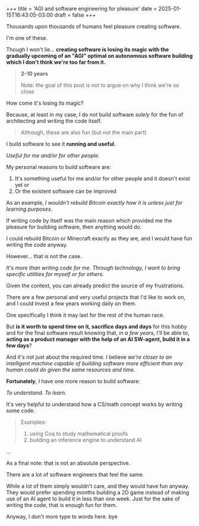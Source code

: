 +++
title = 'AGI and software engineering for pleasure'
date = 2025-01-15T16:43:05-03:00
draft = false
+++

Thousands upon thousands of humans feel pleasure creating software.

I'm one of these.

Though I won't lie... **creating software is losing its magic with the gradually upcoming of an "AGI" optimal
on autonomous software building which I don't think we're too far from it.**

> **2-10 years**
>
> Note: the goal of this post is not to argue on why I think we're so close

How come it's losing its magic?

Because, at least in my case, I do _not_ build software _solely_ for the fun of architecting and
writing the code itself.

> Although, these are also fun (but not the main part)

I build software to see it **running and useful**.

_Useful for me and/or for other people_.

My personal reasons to build software are:

1. It's something useful for me and/or for other people and it doesn't exist yet or
2. Or the existent software can be improved

As an example, _I wouldn't rebuild Bitcoin exactly how it is unless just for learning purposes_.

If writing code by itself was the main reason which provided me the pleasure for building software,
then anything would do.

I could rebuild Bitcoin or Minecraft exactly as they are, and I would have fun writing the code anyway.

However... that is not the case.

_It's more than writing code for me. Through technology, I want to bring specific utilities for myself or for others._

Given the context, you can already predict the source of my frustrations.

There are a few personal and very useful projects that I'd like to work on, and I could invest a few years working
daily on them.

One specifically I think it may last for the rest of the human race.

But **is it worth to spend time on it, sacrifice days and days** for this hobby and for the final software result knowing
that, _in a few years_, I'll be able to, **acting as a product manager with the help of an AI SW-agent, build it in a few days**?

And it's not just about the required time. I believe _we're closer to an intelligent machine capable of building
software more efficient than any human could do given the same resources and time._

**Fortunately**, I have one more reason to build software:

_To understand. To learn._

It's very helpful to understand how a CS/math concept works by writing some code.

> Examples:
>
> 1. using Coq to study mathematical proofs
> 2. building an inference engine to understand AI

...

As a final note: that is not an absolute perspective.

There are a lot of software engineers that feel the same.

While a lot of them simply wouldn't care, and they would have fun anyway. They would prefer spending months building a 2D game
instead of making use of an AI agent to build it in less than one week. Just for the sake of writing the code, that is enough
fun for them.

Anyway, I don't more type to words here. bye
